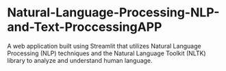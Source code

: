 # Natural-Language-Processing-NLP-and-Text-ProccessingAPP
A web application built using Streamlit that utilizes Natural Language Processing (NLP) techniques and the Natural Language Toolkit (NLTK) library to analyze and understand human language.
